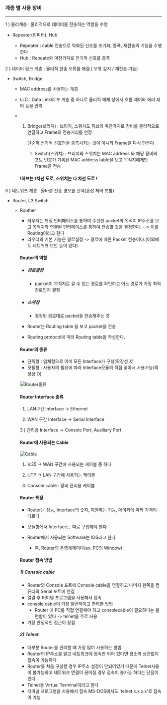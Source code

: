 ### 계층 별 사용 장비

---------------------------------------------



1 ) 물리계층 : 물리적으로 데이터를 전송하는 역할을 수행

+ Repeater(리피터), Hub

  + Repeater : cable 전송으로 약화된 신호를 초기화, 증폭, 재전송의 기능을 수행한다
  + Hub : Repeate와 마찬가지로 전기적 신호를 증폭

  

2 ) 데이터 링크 계층 : 물리적 전송 오류를 해결 ( 오류 감지 / 재전송 기능)

+ Switch, Bridge

  + MAC address를 사용하는 계층

  + LLC : Data Link의 부 계층 중 하나로 물리적 매체 상에서 흐름 제어와 에러 제어 등을 관리

  + 1. Bridge(브리지)  : 브리지, 스위치도 허브와 마찬가지로 장비를 물리적으로 연결하고 Frame의 전송거리를 연장 

       단순히 전기적 신호만을 증촉시키는 것이 아니라 Frame을 다시 만든다

       

       1. Switch(스위치)  : 브리지와 스위치는 MAC address 와 해당 장비의 포트 번호가 기록된 MAC address table을 보고 목적지에게만 Frame을 전송

    

    #### !허브는 1차선 도로, 스위치는 다 차선 도로 !

    

3 ) 네트워크 계층 : 올바른 전송 경오를 선택(혼잡 제어 포함)

+ Router, L3 Switch	

  + Routher

    + 라우터는 특정 인터페이스를 통하여 수신한 packet의 목적지 IP주소를 보고 목적지와 연결된 인터페이스를 통하여 전송할 것을 결정한다. --> 이를 Routing이라고 한다
    + 라우터의 기본 기능은 경로설정 -> 경로에 따른 Packet 전송이다.(이외에도 네트워크 보안 등이 있다)

    

    #### Router의 역할

    + ##### 경로결정

      + packet이 목적지로 갈 수 있는 경로를 확인하고 어느 경로가 가장 최적경로인지 결정

    + ##### 스위칭

      + 결정된 경로대로 packet을 전송해주는 것

    + Router는 Routing table 을 보고 packet을 전송

    + Routing protocol에 따라  Routing table을 작성한다.

    

    ####   Router의 종류

    + 단독형 : 일체형으로 이미 모든 Interface가 구성(확장성 X)
    + 모듈형 : 사용자의 필요에 따라 Interface모듈의 직접 꽃아서 사용가능(확장성 O)

    ![Router종류](https://slidesplayer.org/slide/14059271/86/images/4/Router+-+Router%EC%9D%98+%EC%A2%85%EB%A5%98+1%29+%EB%8B%A8%EB%8F%85%ED%98%95+%3A+%EC%9D%BC%EC%B2%B4%ED%98%95%EC%9C%BC%EB%A1%9C+%EC%9D%B4%EB%AF%B8+%EB%AA%A8%EB%93%A0+Interface%EA%B0%80+%EA%B5%AC%EC%84%B1.+%28%ED%99%95%EC%9E%A5%EC%84%B1+X%29.jpg)

    

    

    

    #### Router Interface 종류

    1) LAN구간 Interface -> Ethernet

    2) WAN 구간 Interface -> Serial Interface

    3 ) 관리용 Interface -> Console Port, Auxiliary Port

    

    #### Router에 사용되는 Cable

    ![Cable](https://slidesplayer.org/slide/14059271/86/images/6/Router+WAN+LAN+LAN+-+Router%EC%97%90+%EC%82%AC%EC%9A%A9%EB%90%98%EB%8A%94+Cable.jpg)

    1) V.35 -> WAN 구간에 사용되는 케이블 중 하나

    2) UTP -> LAN 구간에 사용되는 케이블

    3) Console cable : 장비 관리용 케이블

    

    #### Router 특징

    + Router는 성능, Interface의 숫자, 지원하는 기능, 메이커에 따라 가격이 다르다

    + 모듈형에서 Interface는 따로 구입해야 한다

    + Router에서 사용되는 Software는 IOS라고 한다

      + 즉, Router의 운영체제이다(ex. PC의 Window)

      

    #### Router 접속 방법

    ##### 1) Console cable

    + Router의 Console 포트에 Console cable을 연결하고 나머지 한쪽을 컴퓨터의 Serial 포트에 연결
    + 열결 후 터미널 프로그램을 사용해서 접속
    + console cable이 가장 일반적이고 편리한 방법
      + Router 에 PC를 직접 연결해야 하고 consolecable이 필요하다는 불편함이 있다 -> telnet을 주로 사용
    + 가장 안정적인 접근이 장점

    ##### 2) Telnet

    + 대부분 Router를 관리할 때 가장 많이 사용하는 방법
    + Router의 IP주소를 알고 네트워크에 접속만 되어 있다면 장소와 상관없이 접속이 가능하다
    + Router를 처음 구성할 경우 IP주소 설정이 안되어있기 때문에 Telnet사용이 불가능하고 네트워크 연결이 끊어질 경우 접속이 불가능 하다는 단점이 있다.
    + Telnet을 Virtual Terminal이라고 한다
    + 터미널 프로그램을 사용해서 접속 MS-DOS에서도 'telnet x.x.x.x'로 접속이 가능

    

    

    

    

    

    

    

    

    

    

    

    

    

    

    

    

    

    

    

    

    

    

    


